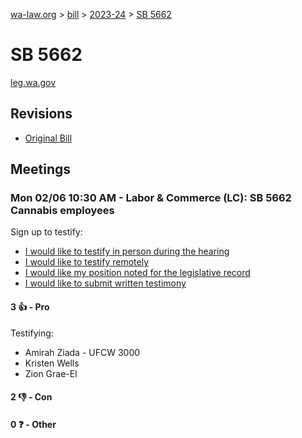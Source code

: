 [wa-law.org](/) > [bill](/bill/) > [2023-24](/bill/2023-24/) > [SB 5662](/bill/2023-24/sb/5662/)

# SB 5662
[leg.wa.gov](https://app.leg.wa.gov/billsummary?BillNumber=5662&Year=2023&Initiative=false)

## Revisions
* [Original Bill](1/)

## Meetings
### Mon 02/06 10:30 AM - Labor & Commerce (LC): SB 5662 Cannabis employees
Sign up to testify:
* [I would like to testify in person during the hearing](https://app.leg.wa.gov/csi/Testifier/Add?chamber=House&mId=30638&aId=151033&caId=21116&tId=1)
* [I would like to testify remotely](https://app.leg.wa.gov/csi/Testifier/Add?chamber=House&mId=30638&aId=151033&caId=21116&tId=2)
* [I would like my position noted for the legislative record](https://app.leg.wa.gov/csi/Testifier/Add?chamber=House&mId=30638&aId=151033&caId=21116&tId=3)
* [I would like to submit written testimony](https://app.leg.wa.gov/csi/Testifier/Add?chamber=House&mId=30638&aId=151033&caId=21116&tId=4)

#### 3 👍 - Pro
Testifying:
* Amirah Ziada - UFCW 3000
* Kristen Wells
* Zion Grae-El

#### 2 👎 - Con

#### 0 ❓ - Other
